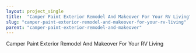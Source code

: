 ```yaml
---
layout: project_single
title:  "Camper Paint Exterior Remodel And Makeover For Your RV Living"
slug: "camper-paint-exterior-remodel-and-makeover-for-your-rv-living"
parent: "camper-paint-exterior-remodel-and-makeover"
---
```

Camper Paint Exterior Remodel And Makeover For Your RV Living